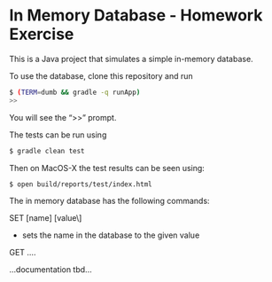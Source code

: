 # In Memory Database - Homework Exercise

This is a Java project that simulates a simple in-memory database.

To use the database, clone this repository and run

```bash
$ (TERM=dumb && gradle -q runApp)
>> 
```

You will see the “\>\>” prompt.

The tests can be run using
```bash
$ gradle clean test
```

Then on MacOS-X the test results can be seen using:
```bash
$ open build/reports/test/index.html
```

The in memory database has the following commands:

SET [name] [value\\]
* sets the name in the database to the given value

GET ….


...documentation tbd...